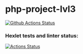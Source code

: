 # php-project-lvl3

[![Github Actions Status](https://github.com/hallernsk/php-project-lvl3/workflows/PHP%20CI/badge.svg)](https://github.com/hallernsk/php-project-lvl3/actions)

### Hexlet tests and linter status:
[![Actions Status](https://github.com/hallernsk/php-project-lvl3/workflows/hexlet-check/badge.svg)](https://github.com/hallernsk/php-project-lvl3/actions)
